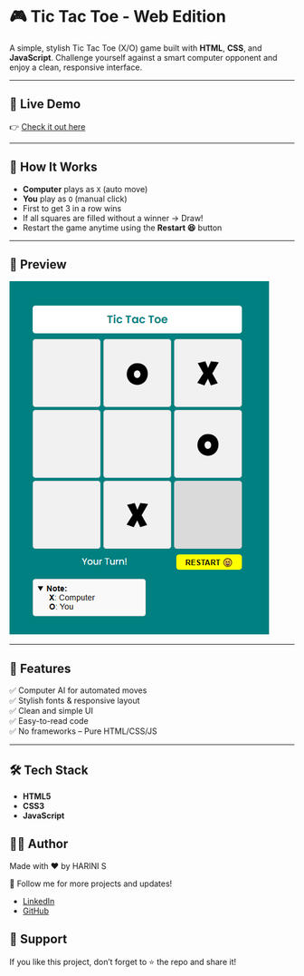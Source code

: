 # 🎮 Tic Tac Toe - Web Edition

A simple, stylish Tic Tac Toe (X/O) game built with **HTML**, **CSS**, and **JavaScript**. Challenge yourself against a smart computer opponent and enjoy a clean, responsive interface.

---

## 🔗 Live Demo

👉 [Check it out here](https://your-username.github.io/tic-tac-toe)

---

## 🧠 How It Works

- **Computer** plays as `X` (auto move)
- **You** play as `O` (manual click)
- First to get 3 in a row wins
- If all squares are filled without a winner → Draw!
- Restart the game anytime using the **Restart 😆** button

---

## 📸 Preview

![Tic Tac Toe Screenshot](./image.png)

---

## 🚀 Features

✅ Computer AI for automated moves  
✅ Stylish fonts & responsive layout  
✅ Clean and simple UI  
✅ Easy-to-read code  
✅ No frameworks – Pure HTML/CSS/JS

---

## 🛠️ Tech Stack

- **HTML5**
- **CSS3**
- **JavaScript**

## 👨‍💻 Author

Made with ❤️ by HARINI S

🔗 Follow me for more projects and updates!

- [LinkedIn]()
- [GitHub](https://github.com/13-harini)

## 🙏 Support

If you like this project, don’t forget to ⭐️ the repo and share it!

